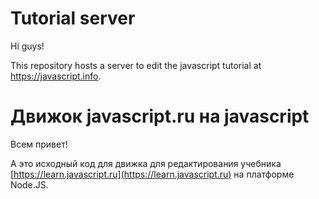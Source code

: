 # Tutorial server

Hi guys!

This repository hosts a server to edit the javascript tutorial at https://javascript.info. 

# Движок javascript.ru на javascript

Всем привет!

А это исходный код для движка для редактирования учебника [https://learn.javascript.ru](https://learn.javascript.ru) на платформе Node.JS.
